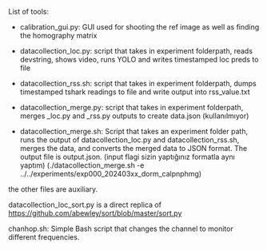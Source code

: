 List of tools:

- calibration_gui.py: GUI used for shooting the ref image as well as finding the homography matrix
- datacollection_loc.py: script that takes in experiment folderpath, reads devstring, shows video, runs YOLO and writes timestamped loc preds to file
- datacollection_rss.sh: script that takes in experiment folderpath, dumps timestamped tshark readings to file and write output into rss_value.txt

- datacollection_merge.py: script that takes in experiment folderpath, merges \_loc.py and \_rss.py outputs to create data.json (kullanılmıyor)

- datacollection_merge.sh: Script that takes an experiment folder path, runs the output of datacollection_loc.py and datacollection_rss.sh, merges the data, and converts the merged data to JSON format. The output file is output.json. (input flagi sizin yaptığınız formatla aynı yaptım) (./datacollection_merge.sh -e ../../experiments/exp000_202403xx_dorm_calpnphmg)

the other files are auxiliary.

datacollection_loc_sort.py is a direct replica of https://github.com/abewley/sort/blob/master/sort.py

chanhop.sh: Simple Bash script that changes the channel to monitor different frequencies.







